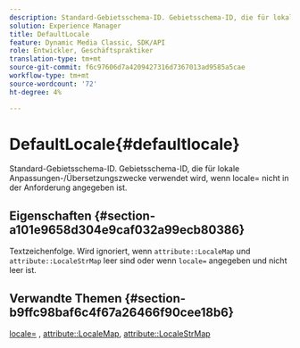 ```yaml
---
description: Standard-Gebietsschema-ID. Gebietsschema-ID, die für lokale Anpassungen-/Übersetzungszwecke verwendet wird, wenn locale= nicht in der Anforderung angegeben ist.
solution: Experience Manager
title: DefaultLocale
feature: Dynamic Media Classic, SDK/API
role: Entwickler, Geschäftspraktiker
translation-type: tm+mt
source-git-commit: f6c97606d7a4209427316d7367013ad9585a5cae
workflow-type: tm+mt
source-wordcount: '72'
ht-degree: 4%

---
```



# DefaultLocale{#defaultlocale}

Standard-Gebietsschema-ID. Gebietsschema-ID, die für lokale Anpassungen-/Übersetzungszwecke verwendet wird, wenn locale= nicht in der Anforderung angegeben ist.

## Eigenschaften {#section-a101e9658d304e9caf032a99ecb80386}

Textzeichenfolge. Wird ignoriert, wenn `attribute::LocaleMap` und `attribute::LocaleStrMap` leer sind oder wenn `locale=` angegeben und nicht leer ist.

## Verwandte Themen {#section-b9ffc98baf6c4f67a26466f90cee18b6}

[locale=](../../../../../is-api/http-ref/image-serving-api-ref/c-http-protocol-reference/c-command-reference/r-locale.md#reference-8a846b2fbc004a12821b956ed3b25cfb) ,  [attribute::LocaleMap](../../../../../is-api/image-catalog/image-serving-api-ref/c-image-catalog-reference/c-attributes-reference/r-localemap.md#reference-49bbf598f8ea47c3a563755cef306318),  [attribute::LocaleStrMap](../../../../../is-api/image-catalog/image-serving-api-ref/c-image-catalog-reference/c-attributes-reference/r-localestrmap.md#reference-98c42070a4bc4baf92537132be2b5b1e)
